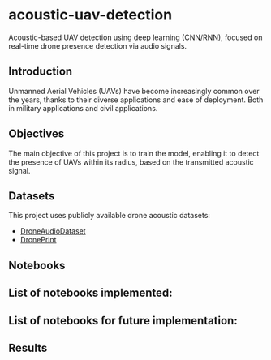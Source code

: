 # acoustic-uav-detection
Acoustic-based UAV detection using deep learning (CNN/RNN), focused on real-time drone presence detection via audio signals.



## Introduction
Unmanned Aerial Vehicles (UAVs) have become increasingly common over the years, thanks to their diverse applications and ease of deployment. Both in military applications and civil applications.


## Objectives
The main objective of this project is to train the model, enabling it to detect the presence of UAVs within its radius, based on the transmitted acoustic signal.


## Datasets
This project uses publicly available drone acoustic datasets:
  - [DroneAudioDataset](https://github.com/saraalemadi/DroneAudioDataset)
  - [DronePrint](https://github.com/DronePrint/DronePrint/tree/master)



## Notebooks
List of notebooks implemented:
  - 
List of notebooks for future implementation:
  -  



## Results
